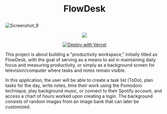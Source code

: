 <h1 align="center">
  <p align="center">FlowDesk</p>
</h1>

  ![Screenshot_9](https://github.com/carolandreazza/flowdesk/assets/29384128/3488b5bc-3491-462c-aa9f-f9e296cc5bde)

<p align="center">
  <img loading="lazy" src="http://img.shields.io/static/v1?label=STATUS&message=EM%20DESENVOLVIMENTO&color=GREEN&style=for-the-badge"/>
</p>
<p align="center">
  <a href=""><img src="https://vercel.com/button" alt="Deploy with Vercel"/></a>
</p>

This project is about building a "productivity workspace," initially titled as FlowDesk, with the goal of serving as a means to aid in maintaining daily focus and measuring productivity, or simply as a background screen for television/computer where tasks and notes remain visible.

In this application, the user will be able to create a task list (ToDo), plan tasks for the day, write notes, time their work using the Pomodoro technique, play background music, or connect to their Spotify account, and access a chart of hours worked upon creating a login. The background consists of random images from an image bank that can later be customized.
